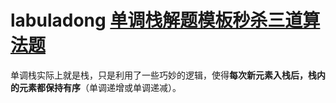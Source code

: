 # labuladong [单调栈解题模板秒杀三道算法题](https://mp.weixin.qq.com/s/KYfjBejo84AmajnPZNs5nA)

单调栈实际上就是栈，只是利用了一些巧妙的逻辑，使得**每次新元素入栈后，栈内的元素都保持有序**（单调递增或单调递减）。